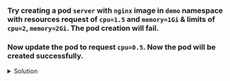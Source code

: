 ### Try creating a pod `server` with `nginx` image in `demo` namespace with resources request of `cpu=1.5` and `memory=1Gi` & limits of `cpu=2`, `memory=2Gi`. The pod creation will fail.
### Now update the pod to request `cpu=0.5`. Now the pod will be created successfully. 

<details><summary>Solution</summary>
<p>

```bash
# create the server pod
k run server --image=nginx -n demo --dry-run=client -o yaml > pod.yaml

# update resources request and limits in the pod
apiVersion: v1
kind: Pod
metadata:
  creationTimestamp: null
  labels:
    run: server
  name: server
  namespace: demo
spec:
  containers:
  - image: nginx
    name: server
    resources:
      requests:
        cpu: "1.5" # use 0.5 in the second attempt
        memory: 1Gi
      limits:
        cpu: 2
        memory: 2Gi
  dnsPolicy: ClusterFirst
  restartPolicy: Always

# create the pod
k create -f pod.yaml
```

</p>
</details>